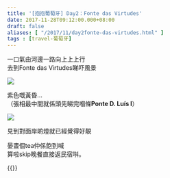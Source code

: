 ```yaml
---
title: '[抱抱葡萄牙] Day2：Fonte das Virtudes'
date: 2017-11-28T09:12:00.000+08:00
draft: false
aliases: [ "/2017/11/day2fonte-das-virtudes.html" ]
tags : [travel-葡萄牙]
---
```


一口氣由河邊一路向上上上行  
去到Fonte das Virtudes睇吓風景  

![](/images/portugal2j.jpg)

紫色嘅黃昏...  
（張相最中間就係頭先睇完嗰條**Ponte D. Luís I**）  

![](/images/portugal2j1.jpg)

見到對面岸啲燈就已經覺得好靚  
  
晏晝個tea仲係飽到喊  
算啦skip晚餐直接返民宿唞。  
  
  

{{<portugal>}}  
